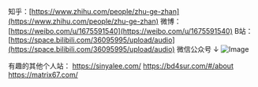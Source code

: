 知乎：[https://www.zhihu.com/people/zhu-ge-zhan](https://www.zhihu.com/people/zhu-ge-zhan)
微博：[https://weibo.com/u/1675591540](https://weibo.com/u/1675591540)
B站： [https://space.bilibili.com/36095995/upload/audio](https://space.bilibili.com/36095995/upload/audio)
微信公众号 ↓
![Image](https://github.com/user-attachments/assets/c0ff9c25-4202-437d-a9e5-aeccc89fd845)


有趣的其他个人站：
https://sinyalee.com/
https://bd4sur.com/#/about
https://matrix67.com/